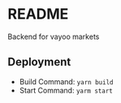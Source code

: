 # README

Backend for vayoo markets

## Deployment

  * Build Command: `yarn build`
  * Start Command: `yarm start`

